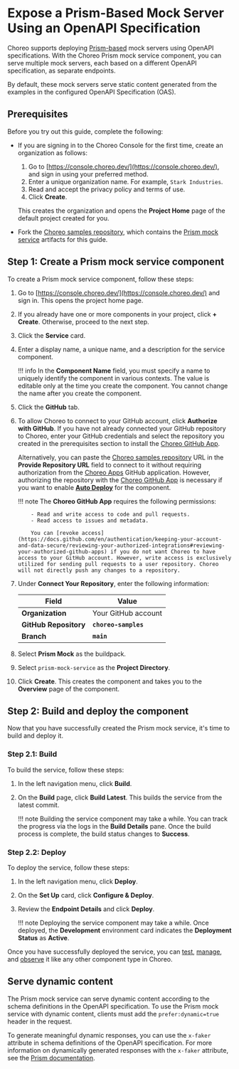 # Expose a Prism-Based Mock Server Using an OpenAPI Specification

Choreo supports deploying [Prism-based](https://docs.stoplight.io/docs/prism/674b27b261c3c-prism-overview) mock servers using OpenAPI specifications. With the Choreo Prism mock service component, you can serve multiple mock servers, each based on a different OpenAPI specification, as separate endpoints.

By default, these mock servers serve static content generated from the examples in the configured OpenAPI Specification (OAS). 

## Prerequisites

Before you try out this guide, complete the following:

- If you are signing in to the Choreo Console for the first time, create an organization as follows:

    1. Go to [https://console.choreo.dev/](https://console.choreo.dev/), and sign in using your preferred method.
    2. Enter a unique organization name. For example, `Stark Industries`.
    3. Read and accept the privacy policy and terms of use.
    4. Click **Create**.

    This creates the organization and opens the **Project Home** page of the default project created for you.

- Fork the [Choreo samples repository](https://github.com/wso2/choreo-samples/), which contains the [Prism mock service](https://github.com/wso2/choreo-samples/tree/main/prism-mock-service) artifacts for this guide.

## Step 1: Create a Prism mock service component

To create a Prism mock service component, follow these steps:
    
1. Go to [https://console.choreo.dev/](https://console.choreo.dev/) and sign in. This opens the project home page.
2. If you already have one or more components in your project, click **+ Create**. Otherwise, proceed to the next step.
3. Click the **Service** card.
4. Enter a display name, a unique name, and a description for the service component.
    
    !!! info
         In the **Component Name** field, you must specify a name to uniquely identify the component in various contexts. The value is editable only at the time you create the component. You cannot change the name after you create the component.
    
5. Click the **GitHub** tab.
6. To allow Choreo to connect to your GitHub account, click **Authorize with GitHub**. If you have not already connected your GitHub repository to Choreo, enter your GitHub credentials and select the repository you created in the prerequisites section to install the [Choreo GitHub App](https://github.com/marketplace/choreo-apps).

    Alternatively, you can paste the [Choreo samples repository](https://github.com/wso2/choreo-samples) URL in the **Provide Repository URL** field to connect to it without requiring authorization from the [Choreo Apps](https://github.com/marketplace/choreo-apps) GitHub application. However, authorizing the repository with the [Choreo GitHub App](https://github.com/marketplace/choreo-apps) is necessary if you want to enable [**Auto Deploy**](https://wso2.com/choreo/docs/choreo-concepts/ci-cd/#deploy) for the component.

    !!! note
           The **Choreo GitHub App** requires the following permissions:

           - Read and write access to code and pull requests.
           - Read access to issues and metadata.
             
           You can [revoke access](https://docs.github.com/en/authentication/keeping-your-account-and-data-secure/reviewing-your-authorized-integrations#reviewing-your-authorized-github-apps) if you do not want Choreo to have access to your GitHub account. However, write access is exclusively utilized for sending pull requests to a user repository. Choreo will not directly push any changes to a repository.

7. Under **Connect Your Repository**, enter the following information:

    | **Field**               | **Value**               |
    |-------------------------|-------------------------|
    | **Organization**        | Your GitHub account     |
    | **GitHub Repository**   | **`choreo-samples`**    |
    | **Branch**              | **`main`**              |

8. Select **Prism Mock** as the buildpack.
9. Select `prism-mock-service` as the **Project Directory**.
10. Click **Create**. This creates the component and takes you to the **Overview** page of the component.

## Step 2: Build and deploy the component

Now that you have successfully created the Prism mock service, it's time to build and deploy it.

### Step 2.1: Build

To build the service, follow these steps:

1. In the left navigation menu, click **Build**.
2. On the **Build** page, click **Build Latest**. This builds the service from the latest commit.

    !!! note
        Building the service component may take a while. You can track the progress via the logs in the **Build Details** pane. Once the build process is complete, the build status changes to **Success**.

### Step 2.2: Deploy

To deploy the service, follow these steps: 

1. In the left navigation menu, click **Deploy**.
2. On the **Set Up** card, click **Configure &  Deploy**.
3. Review the **Endpoint Details** and click **Deploy**.

    !!! note
        Deploying the service component may take a while. Once deployed, the **Development** environment card indicates the **Deployment Status** as **Active**.

Once you have successfully deployed the service, you can [test](../../testing/test-rest-endpoints-via-the-openapi-console.md), [manage](../../api-management/lifecycle-management.md), and [observe](../../monitoring-and-insights/observability-overview.md) it like any other component type in Choreo.

## Serve dynamic content

The Prism mock service can serve dynamic content according to the schema definitions in the OpenAPI specification. To use the Prism mock service with dynamic content, clients must add the `prefer:dynamic=true` header in the request.

To generate meaningful dynamic responses, you can use the `x-faker` attribute in schema definitions of the OpenAPI specification. For more information on dynamically generated responses with the `x-faker` attribute, see the [Prism documentation](https://docs.stoplight.io/docs/prism/9528b5a8272c0-dynamic-response-generation-with-faker).
